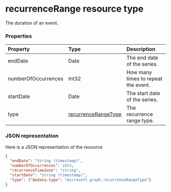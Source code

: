 # recurrenceRange resource type

The duration of an event.

### Properties

| Property	   | Type	|Description|
|:---------------|:--------|:----------|
|endDate|Date|The end date of the series.|
|numberOfOccurrences|Int32|How many times to repeat the event.|
|startDate|Date|The start date of the series.|
|type|[recurrenceRangeType](recurrenceRangeType.md)|The recurrence range type.|


### JSON representation

Here is a JSON representation of the resource

<!-- {
  "blockType": "resource",
  "optionalProperties": [

  ],
  "@odata.type": "microsoft.graph.recurrencerange"
}-->

```json
{
  "endDate": "String (timestamp)",
  "numberOfOccurrences": 1024,
  "recurrenceTimeZone": "string",
  "startDate": "String (timestamp)",
  "type": {"@odata.type": "microsoft.graph.recurrenceRangeType"}
}

```

<!-- uuid: 8fcb5dbc-d5aa-4681-8e31-b001d5168d79
2015-10-25 14:57:30 UTC -->
<!-- {
  "type": "#page.annotation",
  "description": "recurrenceRange resource",
  "keywords": "",
  "section": "documentation",
  "tocPath": ""
}-->
